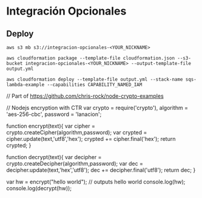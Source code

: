 # Integración Opcionales

## Deploy



```
aws s3 mb s3://integracion-opcionales-<YOUR_NICKNAME>

aws cloudformation package --template-file cloudformation.json --s3-bucket integracion-opcionales-<YOUR_NICKNAME> --output-template-file output.yml

aws cloudformation deploy --template-file output.yml --stack-name sqs-lambda-example --capabilities CAPABILITY_NAMED_IAM
```

// Part of https://github.com/chris-rock/node-crypto-examples

// Nodejs encryption with CTR
var crypto = require('crypto'),
    algorithm = 'aes-256-cbc',
    password = 'lanacion';

function encrypt(text){
  var cipher = crypto.createCipher(algorithm,password);
  var crypted = cipher.update(text,'utf8','hex');
  crypted += cipher.final('hex');
  return crypted;
}

function decrypt(text){
  var decipher = crypto.createDecipher(algorithm,password);
  var dec = decipher.update(text,'hex','utf8');
  dec += decipher.final('utf8');
  return dec;
}

var hw = encrypt("hello world");
// outputs hello world
console.log(hw);
console.log(decrypt(hw));